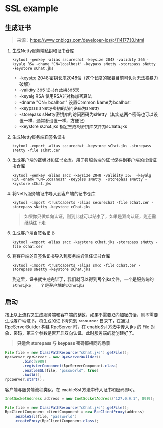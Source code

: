 # SSL example



## 生成证书

> 来源：https://www.cnblogs.com/developer-ios/p/11417730.html

1. 生成Netty服务端私钥和证书仓库

   ```shell
   keytool -genkey -alias securechat -keysize 2048 -validity 365 -keyalg RSA -dname "CN=localhost" -keypass sNetty -storepass sNetty -keystore sChat.jks
   ```

   * -keysize 2048 密钥长度2048位（这个长度的密钥目前可认为无法被暴力破解）
   * -validity 365 证书有效期365天
   * -keyalg RSA 使用RSA非对称加密算法
   * -dname "CN=localhost" 设置Common Name为localhost
   * -keypass sNetty密钥的访问密码为sNetty
   * -storepass sNetty密钥库的访问密码为sNetty（其实这两个密码也可以设置一样，通常都设置一样，方便记）
   * -keystore sChat.jks 指定生成的密钥库文件为sChata.jks

2. 生成Netty服务端自签名证书

   ```shell
   keytool -export -alias securechat -keystore sChat.jks -storepass sNetty -file sChat.cer
   ```

3. 生成客户端的密钥对和证书仓库，用于将服务端的证书保存到客户端的授信证书仓库

   ```shell
   keytool -genkey -alias smcc -keysize 2048 -validity 365  -keyalg RSA -dname "CN=localhost" -keypass sNetty  -storepass sNetty -keystore cChat.jks
   ```

4. 将Netty服务端证书导入到客户端的证书仓库

   ```shell
   keytool -import -trustcacerts -alias securechat -file sChat.cer -storepass sNetty -keystore cChat.jks
   ```

   > 如果你只做单向认证，则到此就可以结束了，如果是双向认证，则还需继续往下走

5. 生成客户端自签名证书

   ```shell
   keytool -export -alias smcc -keystore cChat.jks -storepass sNetty -file cChat.cer
   ```

6. 将客户端的自签名证书导入到服务端的信任证书仓库

   ```shell
   keytool -import -trustcacerts -alias smcc -file cChat.cer -storepass sNetty -keystore sChat.jks
   ```

   到这里，证书就生成完毕了，我们就可以得到两个jks文件，一个是服务端的sChat.jks  ，一个是客户端的cChat.jks 



## 启动

按上以上流程来生成服务端和客户端的整数，如果不需要双向加密的话，则不需要生成客户端证书。将生成的证书拷贝到 resources 目录下，在通过 RpcServerBuilder 构建 RpcServer 时，在 enableSsl 方法中传入 jks 的 File 对象、密码，第三个参数是否开启双向认证。此时服务端的就创建好了。

> **只适合 storepass  与 keypass 密码都相同的场景**

```java
File file = new ClassPathResource("sChat.jks").getFile();
RpcServer rpcServer = new RpcServerBuilder()
        .bind(8989)
        .registerComponent(RpcServerComponent.class)
        .enableSSL(file, "passworld", true)
        .build();
rpcServer.start();
```

客户端与服务端流程类似，在 enableSsl 方法中传入证书和密码即可。

```java
InetSocketAddress address = new InetSocketAddress("127.0.0.1", 8989);

File file = new ClassPathResource("cChat.jks").getFile();
RpcClientComponent clientComponent = new RpcClientProxy(address)
    .enableSsl(file, "passworld")
    .createProxy(RpcClientComponent.class);
```


